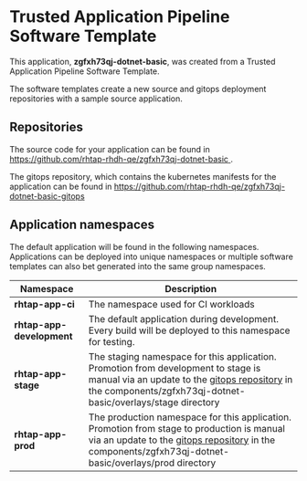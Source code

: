 # Trusted Application Pipeline Software Template

This application, **zgfxh73qj-dotnet-basic**, was created from a Trusted Application Pipeline Software Template.

The software templates create a new source and gitops deployment repositories with a sample source application. 

## Repositories

The source code for your application can be found in [https://github.com/rhtap-rhdh-qe/zgfxh73qj-dotnet-basic ](https://github.com/rhtap-rhdh-qe/zgfxh73qj-dotnet-basic ).
 
The gitops repository, which contains the kubernetes manifests for the application can be found in 
[https://github.com/rhtap-rhdh-qe/zgfxh73qj-dotnet-basic-gitops ](https://github.com/rhtap-rhdh-qe/zgfxh73qj-dotnet-basic-gitops ) 

## Application namespaces 

The default application will be found in the following namespaces. Applications can be deployed into unique namespaces or multiple software templates can also bet generated into the same group namespaces.  

|  Namespace   |  Description   |  
| -------- | -------- |
| **rhtap-app-ci** | The namespace used for CI workloads |
| **rhtap-app-development** | The default application during development. Every build will be deployed to this namespace for testing. |
| **rhtap-app-stage** | The staging namespace for this application. Promotion from development to stage is manual via an update to the [gitops repository](https://github.com/rhtap-rhdh-qe/zgfxh73qj-dotnet-basic-gitops ) in the components/zgfxh73qj-dotnet-basic/overlays/stage directory |
| **rhtap-app-prod** | The production namespace for this application. Promotion from stage to production is manual via an update to the [gitops repository](https://github.com/rhtap-rhdh-qe/zgfxh73qj-dotnet-basic-gitops ) in the components/zgfxh73qj-dotnet-basic/overlays/prod directory |
